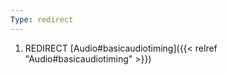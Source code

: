 ```yaml
---
Type: redirect
---
```


1. REDIRECT \[Audio#basicaudiotiming\]({{\< relref "Audio#basicaudiotiming" >}})
